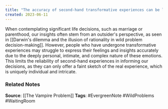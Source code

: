 ```yaml
---
title: "The accuracy of second-hand transformative experiences can be limited by the complexity of conveying personal emotions"
created: 2023-06-11
---
```


When contemplating significant life decisions, such as marriage or parenthood, our insights often stem from an outsider's perspective, as seen in [[Darwin's dilemma and the illusion of rationality in wild problem decision-making]]. However, people who have undergone transformative experiences may struggle to express their feelings and insights accurately due to the deeply personal, intimate, and complex nature of these emotions. This limits the reliability of second-hand experiences in informing our decisions, as they can only offer a faint sketch of the real experience, which is uniquely individual and intricate.

### Related Notes
**Source**: [[The Vampire Problem]]
**Tags**: #EvergreenNote #WildProblems #WaitingRoom 

